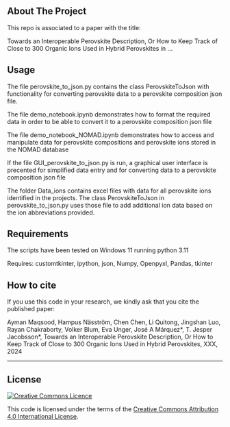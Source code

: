 ## About The Project
This repo is associated to a paper with the title:

Towards an Interoperable Perovskite Description,
Or How to Keep Track of Close to 300 Organic Ions Used in Hybrid Perovskites
in ...

## Usage
The file perovskite_to_json.py contains the class PerovskiteToJson with functionality for converting perovskite data to a perovskite composition json file.

The file demo_notebook.ipynb demonstrates how to format the required data in order to be able to convert it to a perovskite composition json file

The file demo_notebook_NOMAD.ipynb demonstrates how to access and manipulate data for perovskite compositions and perovskite ions stored in the NOMAD database

If the file GUI_perovskite_to_json.py is run, a graphical user interface is precented for simplified  data entry and for converting data to a perovskite composition json file 

The folder Data_ions contains excel files with data for all perovskite ions identified in the projects. The class PerovskiteToJson in perovskite_to_json.py uses those file to add additional ion data based on the ion abbreviations provided. 

## Requirements
The scripts have been tested on Windows 11 running python 3.11

Requires: customtkinter, ipython, json, Numpy, Openpyxl, Pandas, tkinter


## How to cite
If you use this code in your research, we kindly ask that you cite the published paper:

Ayman Maqsood, Hampus Näsström, Chen Chen, Li Quitong, Jingshan Luo, Rayan Chakraborty, Volker Blum, Eva Unger, José A Márquez*, T. Jesper Jacobsson*, Towards an Interoperable Perovskite Description, Or How to Keep Track of Close to 300 Organic Ions Used in Hybrid Perovskites, XXX, 2024

---

## License
<a rel="license" href="http://creativecommons.org/licenses/by/4.0/"><img alt="Creative Commons
Licence" style="border-width:0" src="https://i.creativecommons.org/l/by/4.0/80x15.png" /></a><br />

This code is licensed under the terms of the [Creative Commons Attribution 4.0 International
License](http://creativecommons.org/licenses/by/4.0/).